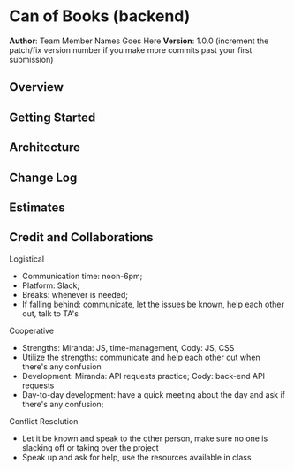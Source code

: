 # Can of Books (backend)

**Author**: Team Member Names Goes Here
**Version**: 1.0.0 (increment the patch/fix version number if you make more commits past your first submission)

## Overview
<!-- Provide a high level overview of what this application is and why you are building it, beyond the fact that it's an assignment for this class. (i.e. What's your problem domain?) -->

## Getting Started
<!-- What are the steps that a user must take in order to build this app on their own machine and get it running? -->

## Architecture
<!-- Provide a detailed description of the application design. What technologies (languages, libraries, etc) you're using, and any other relevant design information. -->

## Change Log
<!-- Use this area to document the iterative changes made to your application as each feature is successfully implemented. Use time stamps. Here's an example:

01-01-2001 4:59pm - Application now has a fully-functional express server, with a GET route for the location resource. -->

## Estimates
<!-- See below -->

## Credit and Collaborations

Logistical

- Communication time: noon-6pm;
- Platform: Slack;
- Breaks: whenever is needed;
- If falling behind: communicate, let the issues be known, help each other out, talk to TA's

Cooperative

- Strengths: Miranda: JS, time-management, Cody: JS, CSS
- Utilize the strengths: communicate and help each other out when there's any confusion
- Development: Miranda: API requests practice; Cody: back-end API requests
- Day-to-day development: have a quick meeting about the day and ask if there's any confusion;

Conflict Resolution

- Let it be known and speak to the other person, make sure no one is slacking off or taking over the project
- Speak up and ask for help, use the resources available in class
